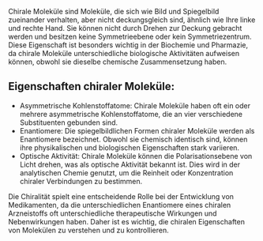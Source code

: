 Chirale Moleküle sind Moleküle, die sich wie Bild und Spiegelbild zueinander verhalten, aber nicht deckungsgleich sind, ähnlich wie Ihre linke und rechte Hand. Sie können nicht durch Drehen zur Deckung gebracht werden und besitzen keine Symmetrieebene oder kein Symmetriezentrum. Diese Eigenschaft ist besonders wichtig in der Biochemie und Pharmazie, da chirale Moleküle unterschiedliche biologische Aktivitäten aufweisen können, obwohl sie dieselbe chemische Zusammensetzung haben.

## Eigenschaften chiraler Moleküle:
- Asymmetrische Kohlenstoffatome: Chirale Moleküle haben oft ein oder mehrere asymmetrische Kohlenstoffatome, die an vier verschiedene Substituenten gebunden sind.
- Enantiomere: Die spiegelbildlichen Formen chiraler Moleküle werden als Enantiomere bezeichnet. Obwohl sie chemisch identisch sind, können ihre physikalischen und biologischen Eigenschaften stark variieren.
- Optische Aktivität: Chirale Moleküle können die Polarisationsebene von Licht drehen, was als optische Aktivität bekannt ist. Dies wird in der analytischen Chemie genutzt, um die Reinheit oder Konzentration chiraler Verbindungen zu bestimmen.


Die Chiralität spielt eine entscheidende Rolle bei der Entwicklung von Medikamenten, da die unterschiedlichen Enantiomere eines chiralen Arzneistoffs oft unterschiedliche therapeutische Wirkungen und Nebenwirkungen haben. Daher ist es wichtig, die chiralen Eigenschaften von Molekülen zu verstehen und zu kontrollieren.